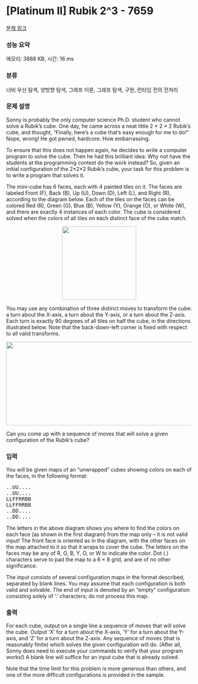 # [Platinum II] Rubik 2^3 - 7659 

[문제 링크](https://www.acmicpc.net/problem/7659) 

### 성능 요약

메모리: 3888 KB, 시간: 16 ms

### 분류

너비 우선 탐색, 양방향 탐색, 그래프 이론, 그래프 탐색, 구현, 런타임 전의 전처리

### 문제 설명

<p>Sonny is probably the only computer science Ph.D. student who cannot solve a Rubik’s cube. One day, he came across a neat little 2 × 2 × 2 Rubik’s cube, and thought, “Finally, here’s a cube that’s easy enough for me to do!” Nope, wrong! He got pwned, hardcore. How embarrassing.</p>

<p>To ensure that this does not happen again, he decides to write a computer program to solve the cube. Then he had this brilliant idea: Why not have the students at the programming contest do the work instead? So, given an initial configuration of the 2×2×2 Rubik’s cube, your task for this problem is to write a program that solves it.</p>

<p>The mini-cube has 6 faces, each with 4 painted tiles on it. The faces are labeled Front (F), Back (B), Up (U), Down (D), Left (L), and Right (R), according to the diagram below. Each of the tiles on the faces can be colored Red (R), Green (G), Blue (B), Yellow (Y), Orange (O), or White (W), and there are exactly 4 instances of each color. The cube is considered solved when the colors of all tiles on each distinct face of the cube match.</p>

<p style="text-align:center"><img alt="" src="" style="height:199px; width:201px"></p>

<p>You may use any combination of three distinct moves to transform the cube: a turn about the X-axis, a turn about the Y-axis, or a turn about the Z-axis. Each turn is exactly 90 degrees of all tiles on half the cube, in the directions illustrated below. Note that the back-down-left corner is fixed with respect to all valid transforms.</p>

<p style="text-align:center"><img alt="" src="" style="height:226px; width:599px"></p>

<p>Can you come up with a sequence of moves that will solve a given configuration of the Rubik’s cube?</p>

### 입력 

 <p>You will be given maps of an “unwrapped” cubes showing colors on each of the faces, in the following format:</p>

<pre>..UU....
..UU....
LLFFRRBB
LLFFRRBB
..DD....
..DD....</pre>

<p>The letters in the above diagram shows you where to find the colors on each face (as shown in the first diagram) from the map only – it is not valid input! The front face is oriented as in the diagram, with the other faces on the map attached to it so that it wraps to cover the cube. The letters on the faces may be any of R, G, B, Y, O, or W to indicate the color. Dot (.) characters serve to pad the map to a 6 × 8 grid, and are of no other significance.</p>

<p>The input consists of several configuration maps in the format described, separated by blank lines. You may assume that each configuration is both valid and solvable. The end of input is denoted by an “empty” configuration consisting solely of ‘.’ characters; do not process this map.</p>

### 출력 

 <p>For each cube, output on a single line a sequence of moves that will solve the cube. Output ‘X’ for a turn about the X-axis, ‘Y’ for a turn about the Y-axis, and ‘Z’ for a turn about the Z-axis. Any sequence of moves (that is reasonably finite) which solves the given configuration will do. (After all, Sonny does need to execute your commands to verify that your program works!) A blank line will suffice for an input cube that is already solved.</p>

<p>Note that the time limit for this problem is more generous than others, and one of the more difficult configurations is provided in the sample.</p>

